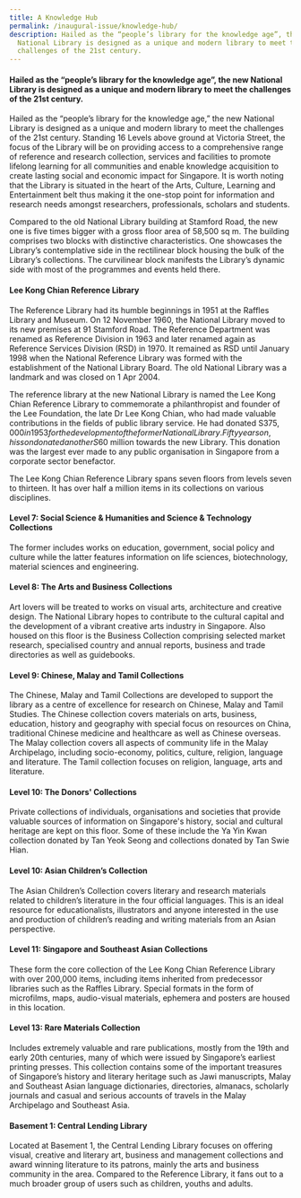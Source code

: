 ```yaml
---
title: A Knowledge Hub
permalink: /inaugural-issue/knowledge-hub/
description: Hailed as the “people’s library for the knowledge age”, the new
  National Library is designed as a unique and modern library to meet the
  challenges of the 21st century.
---
```

#### Hailed as the “people’s library for the knowledge age”, the new National Library is designed as a unique and modern library to meet the challenges of the 21st century.
 
Hailed as the “people’s library for the knowledge age,” the new National Library is designed as a unique and modern library to meet the challenges of the 21st century. Standing 16 Levels above ground at Victoria Street, the focus of the Library will be on providing access to a comprehensive range of reference and research collection, services and facilities to promote lifelong learning for all communities and enable knowledge acquisition to create lasting social and economic impact for Singapore. It is worth noting that the Library is situated in the heart of the Arts, Culture, Learning and Entertainment belt thus making it the one-stop point for information and research needs amongst researchers, professionals, scholars and students.

Compared to the old National Library building at Stamford Road, the new one is five times bigger with a gross floor area of 58,500 sq m. The building comprises two blocks with distinctive characteristics. One showcases the Library’s contemplative side in the rectilinear block housing the bulk of the Library’s collections. The curvilinear block manifests the Library’s dynamic side with most of the programmes and events held there.

#### **Lee Kong Chian Reference Library**

The Reference Library had its humble beginnings in 1951 at the Raffles Library and Museum. On 12 November 1960, the National Library moved to its new premises at 91 Stamford Road. The Reference Department was renamed as Reference Division in 1963 and later renamed again as Reference Services Division (RSD) in 1970. It remained as RSD until January 1998 when the National Reference Library was formed with the establishment of the National Library Board. The old National Library was a landmark and was closed on 1 Apr 2004.

The reference library at the new National Library is named the Lee Kong Chian Reference Library to commemorate a philanthropist and founder of the Lee Foundation, the late Dr Lee Kong Chian, who had made valuable contributions in the fields of public library service. He had donated S$375,000 in 1953 for the development of the former National Library. Fifty years on, his son donated another S$60 million towards the new Library. This donation was the largest ever made to any public organisation in Singapore from a corporate sector benefactor.

The Lee Kong Chian Reference Library spans seven floors from levels seven to thirteen. It has over half a million items in its collections on various disciplines.

#### **Level 7: Social Science & Humanities and Science & Technology Collections**
The former includes works on education, government, social policy and culture while the latter features information on life sciences, biotechnology, material sciences and engineering.

#### **Level 8: The Arts and Business Collections**
Art lovers will be treated to works on visual arts, architecture and creative design. The National Library hopes to contribute to the cultural capital and the development of a vibrant creative arts industry in Singapore. Also housed on this floor is the Business Collection comprising selected market research, specialised country and annual reports, business and trade directories as well as guidebooks.

#### **Level 9: Chinese, Malay and Tamil Collections**
The Chinese, Malay and Tamil Collections are developed to support the library as a centre of excellence for research on Chinese, Malay and Tamil Studies. The Chinese collection covers materials on arts, business, education, history and geography with special focus on resources on China, traditional Chinese medicine and healthcare as well as Chinese overseas. The Malay collection covers all aspects of community life in the Malay Archipelago, including socio-economy, politics, culture, religion, language and literature. The Tamil collection focuses on religion, language, arts and literature.

#### **Level 10: The Donors' Collections**
Private collections of individuals, organisations and societies that provide valuable sources of information on Singapore's history, social and cultural heritage are kept on this floor. Some of these include the Ya Yin Kwan collection donated by Tan Yeok Seong and collections donated by Tan Swie Hian.

#### **Level 10: Asian Children’s Collection**
The Asian Children’s Collection covers literary and research materials related to children’s literature in the four official languages. This is an ideal resource for educationalists, illustrators and anyone interested in the use and production of children’s reading and writing materials from an Asian perspective.

#### **Level 11: Singapore and Southeast Asian Collections**
These form the core collection of the Lee Kong Chian Reference Library with over 200,000 items, including items inherited from predecessor libraries such as the Raffles Library. Special formats in the form of microfilms, maps, audio-visual materials, ephemera and posters are housed in this location.

#### **Level 13: Rare Materials Collection**
Includes extremely valuable and rare publications, mostly from the 19th and early 20th centuries, many of which were issued by Singapore’s earliest printing presses. This collection contains some of the important treasures of Singapore’s history and literary heritage such as Jawi manuscripts, Malay and Southeast Asian language dictionaries, directories, almanacs, scholarly journals and casual and serious accounts of travels in the Malay Archipelago and Southeast Asia.

#### **Basement 1: Central Lending Library**
Located at Basement 1, the Central Lending Library focuses on offering visual, creative and literary art, business and management collections and award winning literature to its patrons, mainly the arts and business community in the area. Compared to the Reference Library, it fans out to a much broader group of users such as children, youths and adults.





